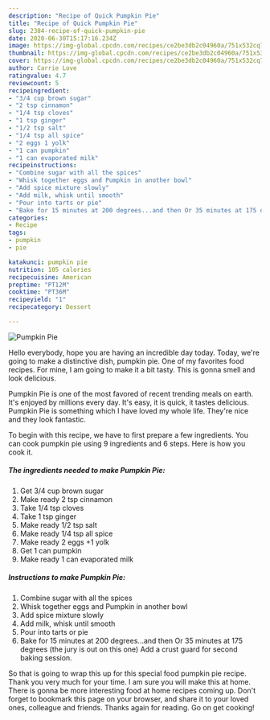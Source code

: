 ```yaml
---
description: "Recipe of Quick Pumpkin Pie"
title: "Recipe of Quick Pumpkin Pie"
slug: 2384-recipe-of-quick-pumpkin-pie
date: 2020-06-30T15:17:16.234Z
image: https://img-global.cpcdn.com/recipes/ce2be3db2c04960a/751x532cq70/pumpkin-pie-recipe-main-photo.jpg
thumbnail: https://img-global.cpcdn.com/recipes/ce2be3db2c04960a/751x532cq70/pumpkin-pie-recipe-main-photo.jpg
cover: https://img-global.cpcdn.com/recipes/ce2be3db2c04960a/751x532cq70/pumpkin-pie-recipe-main-photo.jpg
author: Carrie Love
ratingvalue: 4.7
reviewcount: 5
recipeingredient:
- "3/4 cup brown sugar"
- "2 tsp cinnamon"
- "1/4 tsp cloves"
- "1 tsp ginger"
- "1/2 tsp salt"
- "1/4 tsp all spice"
- "2 eggs 1 yolk"
- "1 can pumpkin"
- "1 can evaporated milk"
recipeinstructions:
- "Combine sugar with all the spices"
- "Whisk together eggs and Pumpkin in another bowl"
- "Add spice mixture slowly"
- "Add milk, whisk until smooth"
- "Pour into tarts or pie"
- "Bake for 15 minutes at 200 degrees...and then Or 35 minutes at 175 degrees (the jury is out on this one) Add a crust guard for second baking session."
categories:
- Recipe
tags:
- pumpkin
- pie

katakunci: pumpkin pie 
nutrition: 105 calories
recipecuisine: American
preptime: "PT12M"
cooktime: "PT36M"
recipeyield: "1"
recipecategory: Dessert

---
```



![Pumpkin Pie](https://img-global.cpcdn.com/recipes/ce2be3db2c04960a/751x532cq70/pumpkin-pie-recipe-main-photo.jpg)

Hello everybody, hope you are having an incredible day today. Today, we're going to make a distinctive dish, pumpkin pie. One of my favorites food recipes. For mine, I am going to make it a bit tasty. This is gonna smell and look delicious.

Pumpkin Pie is one of the most favored of recent trending meals on earth. It's enjoyed by millions every day. It's easy, it is quick, it tastes delicious. Pumpkin Pie is something which I have loved my whole life. They're nice and they look fantastic.




To begin with this recipe, we have to first prepare a few ingredients. You can cook pumpkin pie using 9 ingredients and 6 steps. Here is how you cook it.

<!--inarticleads1-->

##### The ingredients needed to make Pumpkin Pie:

1. Get 3/4 cup brown sugar
1. Make ready 2 tsp cinnamon
1. Take 1/4 tsp cloves
1. Take 1 tsp ginger
1. Make ready 1/2 tsp salt
1. Make ready 1/4 tsp all spice
1. Make ready 2 eggs +1 yolk
1. Get 1 can pumpkin
1. Make ready 1 can evaporated milk




<!--inarticleads2-->

##### Instructions to make Pumpkin Pie:

1. Combine sugar with all the spices
1. Whisk together eggs and Pumpkin in another bowl
1. Add spice mixture slowly
1. Add milk, whisk until smooth
1. Pour into tarts or pie
1. Bake for 15 minutes at 200 degrees...and then Or 35 minutes at 175 degrees (the jury is out on this one) Add a crust guard for second baking session.




So that is going to wrap this up for this special food pumpkin pie recipe. Thank you very much for your time. I am sure you will make this at home. There is gonna be more interesting food at home recipes coming up. Don't forget to bookmark this page on your browser, and share it to your loved ones, colleague and friends. Thanks again for reading. Go on get cooking!
